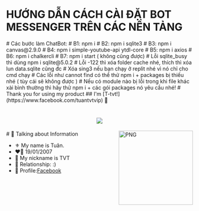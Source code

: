 <h1>HƯỚNG DẪN CÁCH CÀI ĐẶT BOT MESSENGER TRÊN CÁC NỀN TẢNG</h1>
# Các bước làm ChatBot:
# B1: npm i
# B2: npm i sqlite3
# B3: npm i canvas@2.9.0
# B4: npm i simple-youtube-api ytdl-core
# B5: npm i axios
# B6: npm i chalkercli
# B7: npm i start ( không cũng được)
# Lỗi sqlite_busy thì dùng npm i sqlite@5.0.2
# Lỗi -122 thì xóa folder cache nhé, thích thì xóa lun data.sqlite cũng đc
# Xóa sing3 nếu bạn chạy ở replit nhé vì nó chỉ cho cmd chạy
# Các lỗi như cannot find có thể thử npm i + packages bị thiếu nhé ( tùy cái sẽ không được )
# Nếu có module nào bị lỗi trong khi file khác xài bình thường thì hãy thử npm i + các gói packages nó yêu cầu nhé!
# Thank you for using my product
## I'm [T-tvt!](https://www.facebook.com/tuantvtvip) 👋
<h1 align="center">
    <img src="https://i.ibb.co/gDf19h2/Eru-Profile.webp"/>
</h1>
# 📰 Talking about Information
<img align="right" width=200px alt="PNG" src="https://i.pinimg.com/originals/a0/10/21/a010215b786ada4176ae237b5b154310.gif" />

-   ⚜️ My name is Tuân.
-   ❤️‍🔥 19/01/2007
-   💬 My nickname is TVT
-   💓 Relationship: :)
-   🍁 Profile:[Facebook](https://www.facebook.com/tuantvtvip)
